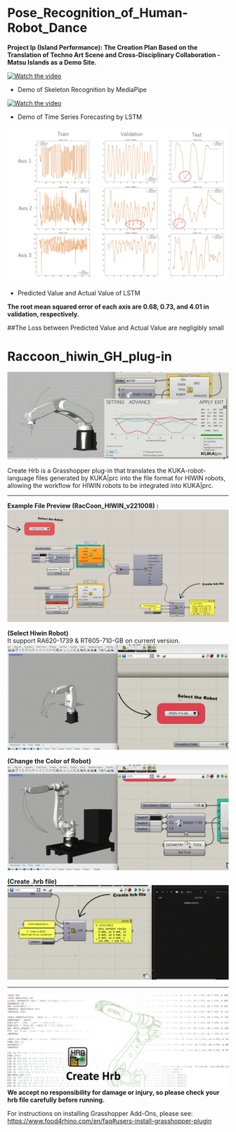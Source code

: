 # Pose_Recognition_of_Human-Robot_Dance

**Project Ip (Island Performance): The Creation Plan Based on the Translation of Techno Art Scene and Cross-Disciplinary Collaboration - Matsu Islands as a Demo Site.**

 [![Watch the video](https://img.youtube.com/vi/wLQhuWOznzU/maxresdefault.jpg)](https://youtu.be/wLQhuWOznzU)
 
 * Demo of Skeleton Recognition by MediaPipe
 
 [![Watch the video](https://img.youtube.com/vi/e3KwNWLQLH4/maxresdefault.jpg)](https://youtu.be/e3KwNWLQLH4)

 * Demo of Time Series Forecasting by LSTM

  ![image](LSTM_Predicted_and_Actual_Value.png) 

  * Predicted Value and Actual Value of LSTM
  
  **The root mean squared error of each axis are 0.68, 0.73, and 4.01 in validation, respectively.**
  
  ##The Loss between Predicted Value and Actual Value are negligibly small 

# Raccoon_hiwin_GH_plug-in

![Create Hrb](/img_file/005.gif "Create Hrb")

Create Hrb is a Grasshopper plug-in that translates the KUKA-robot-language files generated by KUKA|prc into the file format for HIWIN robots, allowing the workflow for HIWIN robots to be integrated into KUKA|prc.

****
**Example File Preview (RacCoon_HIWIN_v221008) :**
![Create Hrb](/img_file/003.png "Create Hrb")

**(Select Hiwin Robot)**  
It support RA620-1739 & RT605-710-GB on current version.
![Create Hrb](/img_file/01.gif "Create Hrb")

**(Change the Color of Robot)**
![Create Hrb](/img_file/02.gif "Create Hrb")

**(Create .hrb file)**
![Create Hrb](/img_file/05.gif "Create Hrb")




****


![Create Hrb](/img_file/inter.png "Create Hrb")
**We accept no responsibility for damage or injury, so please check your hrb file carefully before running.**  

For instructions on installing Grasshopper Add-Ons, please see:
https://www.food4rhino.com/en/faq#users-install-grasshopper-plugin  
